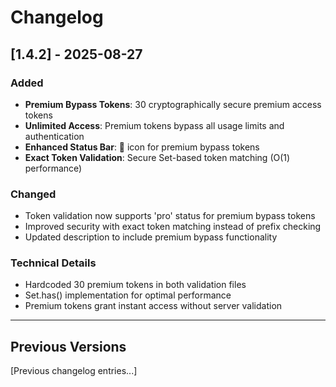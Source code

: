# Changelog

## [1.4.2] - 2025-08-27

### Added
- **Premium Bypass Tokens**: 30 cryptographically secure premium access tokens
- **Unlimited Access**: Premium tokens bypass all usage limits and authentication
- **Enhanced Status Bar**: 💎 icon for premium bypass tokens
- **Exact Token Validation**: Secure Set-based token matching (O(1) performance)

### Changed
- Token validation now supports 'pro' status for premium bypass tokens
- Improved security with exact token matching instead of prefix checking
- Updated description to include premium bypass functionality

### Technical Details
- Hardcoded 30 premium tokens in both validation files
- Set.has() implementation for optimal performance
- Premium tokens grant instant access without server validation

---

## Previous Versions
[Previous changelog entries...]
